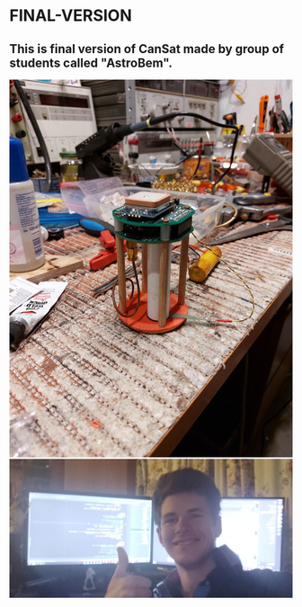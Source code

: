 # FINAL-VERSION
## This is final version of CanSat made by group of students called "AstroBem".


![335556536_242604421436743_6173211554007564831_n](https://github.com/astrobem/FINAL-VERSION/blob/main/CanSat-Progress/CanSat2.jpg)
![GroupLeader](https://github.com/astrobem/FINAL-VERSION/blob/main/CanSat-Progress/GroupLeader.jpg)
